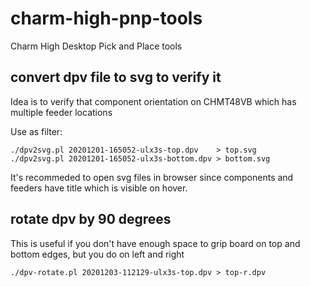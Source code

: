 # charm-high-pnp-tools
Charm High Desktop Pick and Place tools

## convert dpv file to svg to verify it

Idea is to verify that component orientation 
on CHMT48VB which has multiple feeder locations

Use as filter:

```shell
./dpv2svg.pl 20201201-165052-ulx3s-top.dpv    > top.svg
./dpv2svg.pl 20201201-165052-ulx3s-bottom.dpv > bottom.svg
````

It's recommeded to open svg files in browser since components
and feeders have title which is visible on hover.

## rotate dpv by 90 degrees

This is useful if you don't have enough space to grip board
on top and bottom edges, but you do on left and right

```shell
./dpv-rotate.pl 20201203-112129-ulx3s-top.dpv > top-r.dpv
```
